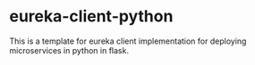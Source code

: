 # eureka-client-python
This is a template for eureka client implementation for deploying microservices in python in flask.
